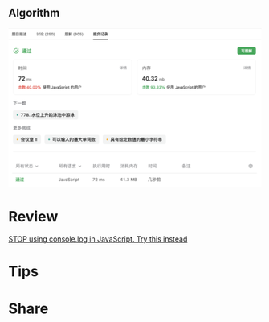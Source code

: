 ## Algorithm
![fengpu-2023-07-30-lc](../../../images/temp/fengpu-2023-08-06-lc.png)

# Review
[STOP using console.log in JavaScript. Try this instead](https://medium.com/@anirudh.munipalli/stop-using-console-log-in-javascript-try-these-instead-72490d895a24)

# Tips


# Share
